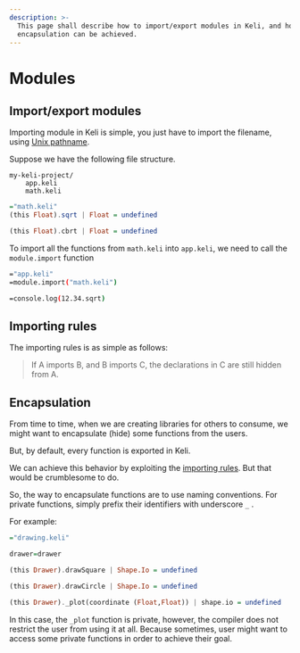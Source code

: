 ```yaml
---
description: >-
  This page shall describe how to import/export modules in Keli, and how
  encapsulation can be achieved.
---
```


# Modules

## Import/export modules

Importing module in Keli is simple, you just have to import the filename, using [Unix pathname](https://www.geeksforgeeks.org/absolute-relative-pathnames-unix/). 

Suppose we have the following file structure.

```text
my-keli-project/
    app.keli
    math.keli
```

```hs
="math.keli"
(this Float).sqrt | Float = undefined

(this Float).cbrt | Float = undefined
```

To import all the functions from `math.keli` into `app.keli`, we need to call the `module.import` function

```bash
="app.keli"
=module.import("math.keli")

=console.log(12.34.sqrt)
```

## Importing rules

The importing rules is as simple as follows:

> If A imports B, and B imports C, the declarations in C are still hidden from A.

## Encapsulation

From time to time, when we are creating libraries for others to consume, we might want to encapsulate \(hide\) some functions from the users. 

But, by default, every function is exported in Keli. 

We can achieve this behavior by exploiting the [importing rules](modules.md#importing-rules). But that would be crumblesome to do.

So, the way to encapsulate functions are to use naming conventions. For private functions, simply prefix their identifiers with underscore `_` .

For example:

```hs
="drawing.keli"

drawer=drawer

(this Drawer).drawSquare | Shape.Io = undefined

(this Drawer).drawCircle | Shape.Io = undefined

(this Drawer)._plot(coordinate (Float,Float)) | shape.io = undefined
```

In this case, the `_plot` function is private, however, the compiler does not restrict the user from using it at all. Because sometimes, user might want to access some private functions in order to achieve their goal. 

